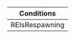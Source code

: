 | Conditions     |
| -------------- |
| REIsRespawning | True if the server is respawning a new team | RIsEnded | True if the round is ended |